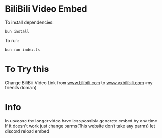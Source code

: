 # BiliBili Video Embed

To install dependencies:

```bash
bun install
```

To run:

```bash
bun run index.ts
```

# To Try this

Change BiliBili Video Link from
www.bilibili.com
to
www.vxbilibili.com (my friends domain)

# Info
In usecase the longer video have less possible generate embed by one time
If it doesn't work just change parms(This website don't take any parms) let discord reload embed
